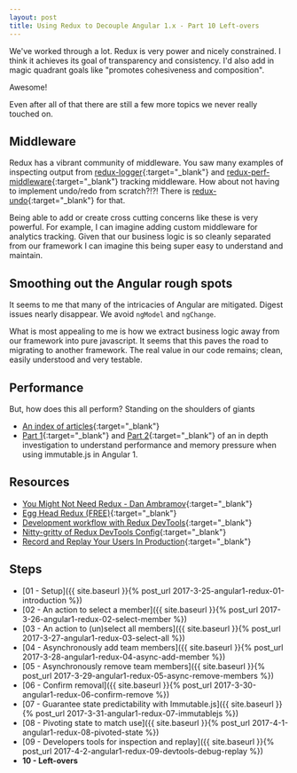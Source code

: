 ```yaml
---
layout: post
title: Using Redux to Decouple Angular 1.x - Part 10 Left-overs
---
```


We've worked through a lot. Redux is very power and nicely constrained. I
think it achieves its goal of transparency and consistency. I'd also add in magic
quadrant goals like "promotes cohesiveness and composition".

Awesome!

Even after all of that there are still a few more topics we never really touched on.

## Middleware
Redux has a vibrant community of middleware. You saw many examples of inspecting output from
[redux-logger](https://github.com/evgenyrodionov/redux-logger){:target="_blank"}
and [redux-perf-middleware](https://github.com/AvraamMavridis/redux-perf-middleware){:target="_blank"} 
tracking middleware. How about not having to implement undo/redo from scratch?!?! 
There is [redux-undo](https://github.com/omnidan/redux-undo){:target="_blank"} for that.
                     
Being able to add or create cross cutting concerns like these is very powerful. 
For example, I can imagine adding custom middleware for analytics tracking. 
Given that our business logic is so cleanly separated from our framework I can imagine this 
being super easy to understand and maintain.

## Smoothing out the Angular rough spots
It seems to me that many of the intricacies of Angular are mitigated. Digest issues nearly disappear.
We avoid `ngModel` and `ngChange`.

What is most appealing to me is how we extract business logic away from our framework into pure
javascript. It seems that this paves the road to migrating to another framework. The real value
in our code remains; clean, easily understood and very testable.

## Performance
But, how does this all perform? Standing on the shoulders of giants

* [An index of articles](http://redux.js.org/docs/faq/Performance.html){:target="_blank"}
* [Part 1](http://blog.mgechev.com/2015/03/02/immutability-in-angularjs-immutablejs/){:target="_blank"}
and [Part 2](http://blog.mgechev.com/2015/04/11/immutability-in-angularjs-immutablejs-part-2/){:target="_blank"} 
of an in depth investigation to understand performance and memory pressure when using immutable.js in Angular 1.

## Resources
* [You Might Not Need Redux - Dan Ambramov](https://medium.com/@dan_abramov/you-might-not-need-redux-be46360cf367){:target="_blank"}
* [Egg Head Redux (FREE)](https://egghead.io/courses/getting-started-with-redux){:target="_blank"}
* [Development workflow with Redux DevTools](https://medium.com/@zalmoxis/improve-your-development-workflow-with-redux-devtools-extension-f0379227ff83#.azpoucmg4){:target="_blank"}
* [Nitty-gritty of Redux DevTools Config](https://github.com/zalmoxisus/redux-devtools-extension/issues/270){:target="_blank"}
* [Record and Replay Your Users In Production](https://logrocket.com/){:target="_blank"}
 
## Steps
* [01 - Setup]({{ site.baseurl }}{% post_url 2017-3-25-angular1-redux-01-introduction %})
* [02 - An action to select a member]({{ site.baseurl }}{% post_url 2017-3-26-angular1-redux-02-select-member %})
* [03 - An action to (un)select all members]({{ site.baseurl }}{% post_url 2017-3-27-angular1-redux-03-select-all %})
* [04 - Asynchronously add team members]({{ site.baseurl }}{% post_url 2017-3-28-angular1-redux-04-async-add-member %})
* [05 - Asynchronously remove team members]({{ site.baseurl }}{% post_url 2017-3-29-angular1-redux-05-async-remove-members %})
* [06 - Confirm removal]({{ site.baseurl }}{% post_url 2017-3-30-angular1-redux-06-confirm-remove %})
* [07 - Guarantee state predictability with Immutable.js]({{ site.baseurl }}{% post_url 2017-3-31-angular1-redux-07-immutablejs %})
* [08 - Pivoting state to match use]({{ site.baseurl }}{% post_url 2017-4-1-angular1-redux-08-pivoted-state %})
* [09 - Developers tools for inspection and replay]({{ site.baseurl }}{% post_url 2017-4-2-angular1-redux-09-devtools-debug-replay %})
* **10 - Left-overs**
